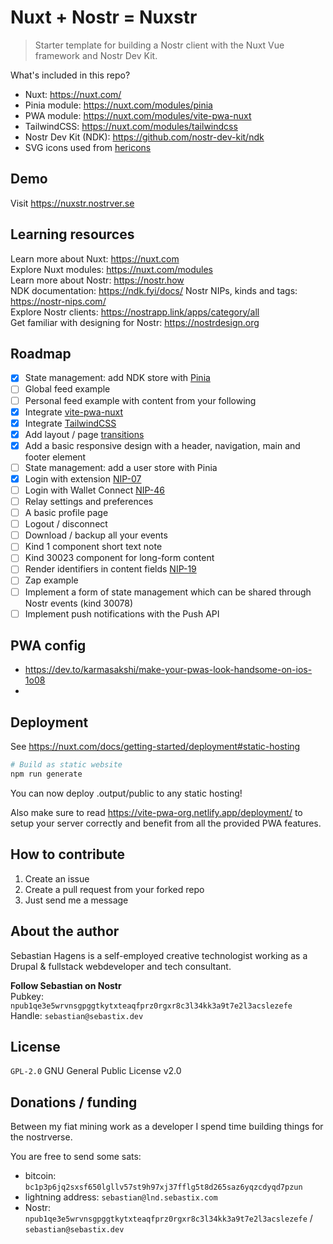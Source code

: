 # Nuxt + Nostr = Nuxstr
> Starter template for building a Nostr client with the Nuxt Vue framework and Nostr Dev Kit.

What's included in this repo?
+ Nuxt: https://nuxt.com/
+ Pinia module: https://nuxt.com/modules/pinia
+ PWA module: https://nuxt.com/modules/vite-pwa-nuxt
+ TailwindCSS: https://nuxt.com/modules/tailwindcss
+ Nostr Dev Kit (NDK): https://github.com/nostr-dev-kit/ndk
+ SVG icons used from [hericons](https://heroicons.com/)

## Demo

Visit https://nuxstr.nostrver.se

## Learning resources

Learn more about Nuxt: https://nuxt.com  
Explore Nuxt modules: https://nuxt.com/modules  
Learn more about Nostr: https://nostr.how  
NDK documentation: https://ndk.fyi/docs/ 
Nostr NIPs, kinds and tags: https://nostr-nips.com/  
Explore Nostr clients: https://nostrapp.link/apps/category/all  
Get familiar with designing for Nostr: https://nostrdesign.org

## Roadmap
- [x] State management: add NDK store with [Pinia](https://nuxt.com/modules/pinia)
- [ ] Global feed example
- [ ] Personal feed example with content from your following
- [x] Integrate [vite-pwa-nuxt](https://nuxt.com/modules/vite-pwa-nuxt)
- [x] Integrate [TailwindCSS](https://nuxt.com/modules/tailwindcss)
- [x] Add layout / page [transitions](https://nuxt.com/docs/getting-started/transitions#layout-transitions) 
- [x] Add a basic responsive design with a header, navigation, main and footer element
- [ ] State management: add a user store with Pinia
- [x] Login with extension [NIP-07](https://nostr-nips.com/nip-07)
- [ ] Login with Wallet Connect [NIP-46](https://nostr-nips.com/nip-46)
- [ ] Relay settings and preferences
- [ ] A basic profile page
- [ ] Logout / disconnect
- [ ] Download / backup all your events
- [ ] Kind 1 component short text note
- [ ] Kind 30023 component for long-form content
- [ ] Render identifiers in content fields [NIP-19](https://nostr-nips.com/nip-19) 
- [ ] Zap example
- [ ] Implement a form of state management which can be shared through Nostr events (kind 30078)
- [ ] Implement push notifications with the Push API

## PWA config
* https://dev.to/karmasakshi/make-your-pwas-look-handsome-on-ios-1o08
* 

## Deployment

See https://nuxt.com/docs/getting-started/deployment#static-hosting
```bash
# Build as static website
npm run generate
```
You can now deploy .output/public to any static hosting!

Also make sure to read https://vite-pwa-org.netlify.app/deployment/ to setup your server correctly and benefit from all the provided PWA features. 

## How to contribute

1. Create an issue
2. Create a pull request from your forked repo
3. Just send me a message

## About the author

Sebastian Hagens is a self-employed creative technologist working as a Drupal & fullstack webdeveloper and tech consultant.

**Follow Sebastian on Nostr**  
Pubkey: `npub1qe3e5wrvnsgpggtkytxteaqfprz0rgxr8c3l34kk3a9t7e2l3acslezefe`      
Handle: `sebastian@sebastix.dev`

## License
`GPL-2.0` GNU General Public License v2.0

## Donations / funding

Between my fiat mining work as a developer I spend time building things for the nostrverse.

You are free to send some sats:  
* bitcoin: `bc1p3p6jq2sxsf650lgllv57st9h97xj37fflg5t8d265saz6yqzcdyqd7pzun`  
* lightning address: `sebastian@lnd.sebastix.com`
* Nostr: `npub1qe3e5wrvnsgpggtkytxteaqfprz0rgxr8c3l34kk3a9t7e2l3acslezefe` / `sebastian@sebastix.dev`